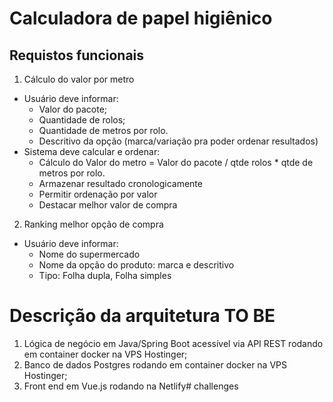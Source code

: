 # Calculadora de papel higiênico

## Requistos funcionais
1. Cálculo do valor por metro
- Usuário deve informar: 
    - Valor do pacote;
    - Quantidade de rolos;
    - Quantidade de metros por rolo.
    - Descritivo da opção (marca/variação pra poder ordenar resultados)
- Sistema deve calcular e ordenar: 
    - Cálculo do Valor do metro = Valor do pacote / qtde rolos * qtde de metros por rolo.
    - Armazenar resultado cronologicamente
    - Permitir ordenação por valor
    - Destacar melhor valor de compra


2. Ranking melhor opção de compra
- Usuário deve informar:
    - Nome do supermercado
    - Nome da opção do produto: marca e descritivo
    - Tipo: Folha dupla, Folha simples

# Descrição da arquitetura TO BE
1. Lógica de negócio em Java/Spring Boot acessível via API REST rodando em container docker na VPS Hostinger;
2. Banco de dados Postgres rodando em container docker na VPS Hostinger;
3. Front end em Vue.js rodando na Netlify# challenges

